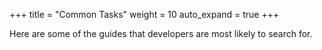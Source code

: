 +++
title = "Common Tasks"
weight = 10
auto_expand = true
+++

Here are some of the guides that developers are most likely to search for.